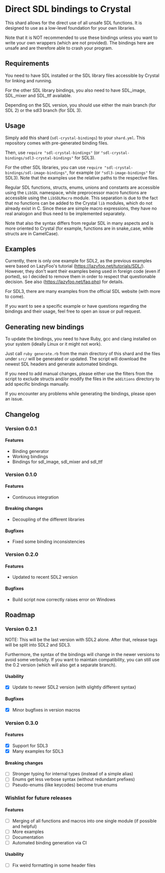# Direct SDL bindings to Crystal

This shard allows for the direct use of all unsafe SDL functions.
It is designed to use as a low-level foundation for your own libraries. 

Note that it is NOT recommended to use these bindings unless you want to write your own wrappers (which are not provided).
The bindings here are unsafe and are therefore able to crash your program.

## Requirements

You need to have SDL installed or the SDL library files accessible by Crystal for linking and running.

For the other SDL library bindings, you also need to have SDL_image, SDL_mixer and SDL_ttf available.

Depending on the SDL version, you should use either the main branch (for SDL 2) or the sdl3 branch (for SDL 3).

## Usage

Simply add this shard (`sdl-crystal-bindings`) to your `shard.yml`.
This repository comes with pre-generated binding files.

Then, use `require "sdl-crystal-bindings"` (or `"sdl-crystal-bindings/sdl3-crystal-bindings"` for SDL3).

For the other SDL libraries, you can use `require "sdl-crystal-bindings/sdl-image-bindings"`, for example (or `"sdl3-image-bindings"` for SDL3).
Note that the examples use the relative paths to the respective files.

Regular SDL functions, structs, enums, unions and constants are accessible using the `LibSDL` namespace, while
preprocessor macro functions are accessible using the `LibSDLMacro` module. This separation is due to the fact
that no functions can be added to the Crystal `lib` modules, which do not already exist in C. Since these are
simple macro expressions, they have no real analogon and thus need to be implemented separately.

Note that also the syntax differs from regular SDL in many aspects and is more oriented to Crystal (for example,
functions are in snake_case, while structs are in CamelCase).

## Examples

Currently, there is only one example for SDL2, as the previous examples were based on LazyFoo's tutorial (https://lazyfoo.net/tutorials/SDL/).
However, they don't want their examples being used in foreign code (even if ported), so I decided to remove them in order to respect that questionable decision.
See also (https://lazyfoo.net/faq.php) for details.

For SDL3, there are many examples from the official SDL website (with more to come).

If you want to see a specific example or have questions regarding the bindings and their usage, feel free to open an issue or pull request.

## Generating new bindings

To update the bindings, you need to have Ruby, gcc and clang installed on your system (ideally Linux or it might not work).

Just call `ruby generate.rb` from the main directory of this shard and the files under `src/` will be generated or updated.
The script will download the newest SDL headers and generate automated bindings.

If you need to add manual changes, please either use the filters from the script to exclude structs and/or modify the
files in the `additions` directory to add specific bindings manually.

If you encounter any problems while generating the bindings, please open an issue.

## Changelog

### Version 0.0.1

#### Features

* Binding generator
* Working bindings
* Bindings for sdl_image, sdl_mixer and sdl_ttf

### Version 0.1.0

#### Features

* Continuous integration

#### Breaking changes

* Decoupling of the different libraries

#### Bugfixes

* Fixed some binding inconsistencies

### Version 0.2.0

#### Features

* Updated to recent SDL2 version

#### Bugfixes

* Build script now correctly raises error on Windows

## Roadmap

### Version 0.2.1

NOTE: This will be the last version with SDL2 alone. After that, release tags will be split into
SDL2 and SDL3.

Furthermore, the syntax of the bindings will change in the newer versions to avoid some
verbosity. If you want to maintain compatibility, you can still use the 0.2 version (which will also
get a separate branch).

#### Usability

* [X] Update to newer SDL2 version (with slightly different syntax)

#### Bugfixes

* [X] Minor bugfixes in version macros

### Version 0.3.0

#### Features

* [X] Support for SDL3
* [X] Many examples for SDL3

#### Breaking changes

* [ ] Stronger typing for internal types (instead of a simple alias)
* [ ] Enums get less verbose syntax (without redundant prefixes)
* [ ] Pseudo-enums (like keycodes) become true enums

### Wishlist for future releases

#### Features

* [ ] Merging of all functions and macros into one single module (if possible and helpful)
* [ ] More examples
* [ ] Documentation
* [ ] Automated binding generation via CI

#### Usability

* [ ] Fix weird formatting in some header files
